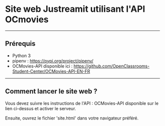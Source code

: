 # Site web Justreamit utilisant l'API OCmovies
---
## Prérequis

- Python 3
- pipenv : https://pypi.org/project/pipenv/
- OCMovies-API disponible ici : https://github.com/OpenClassrooms-Student-Center/OCMovies-API-EN-FR
---
## Comment lancer le site web ?

Vous devez suivre les instructions de l'API : OCMovies-API disponible sur le lien ci-dessus et activer le serveur.

Ensuite, ouvrez le fichier 'site.html' dans votre navigateur préféré.